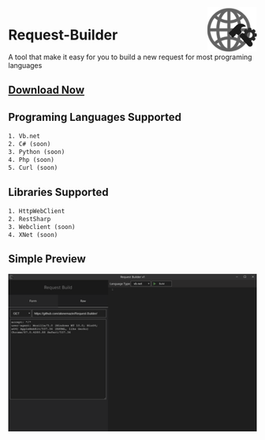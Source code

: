 <img src="https://github.com/alonemazin/Request-Builder/blob/main/request-builder.png" width="100" height="auto" align="right">

Request-Builder
=================

A tool that make it easy for you to build a new request for most programing languages

<a href="https://github.com/alonemazin/Request-Builder/releases/download/v1.1/requestbuilder.Setup.1.1.0.exe">Download Now</a>
------

Programing Languages Supported
------
```
1. Vb.net
2. C# (soon)
3. Python (soon)
4. Php (soon)
5. Curl (soon)
```
Libraries Supported
------
```
1. HttpWebClient
2. RestSharp
3. Webclient (soon)
4. XNet (soon)
```

Simple Preview
------
<img src="https://github.com/alonemazin/Request-Builder/blob/main/preview.gif">
